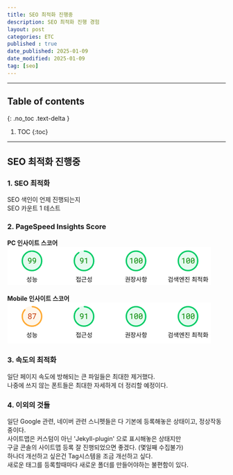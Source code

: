 ```yaml
---
title: SEO 최적화 진행중
description: SEO 최적화 진행 경험
layout: post
categories: ETC
published : true
date_published: 2025-01-09
date_modified: 2025-01-09
tag: [seo]
---
```

---
## Table of contents
{: .no_toc .text-delta }

1. TOC
{:toc}
---

<!-- 글의 제목은 ##
    나머지 큰 제목은 ###
    이후 나머지는 4개이상 -->

## SEO 최적화 진행중

### 1. SEO 최적화
SEO 색인이 언제 진행되는지<br>
SEO 카운트 1 테스트<br>

### 2. PageSpeed Insights Score
<b>PC 인사이트 스코어</b><br>
![score_pc](/assets/img/index_score_pc.png)<br><br>
<b>Mobile 인사이트 스코어</b><br>
![score_mobile](/assets/img/index_score_mobile.png)<br>

### 3. 속도의 최적화
일단 페이지 속도에 방해되는 큰 파일들은 최대한 제거했다.<br>
나중에 쓰지 않는 폰트들은 최대한 자세하게 더 정리할 예정이다.<br>

### 4. 이외의 것들
일단 Google 관련, 네이버 관련 스니펫들은 다 기본에 등록해놓은 상태이고, 정상작동중이다.<br>
사이트맵은 커스텀이 아닌 'Jekyll-plugin' 으로 표시해놓은 상태지만<br>
구글 콘솔의 사이트맵 등록 잘 진행되었으면 좋겠다. (몇일째 수집불가)<br>
하나더 개선하고 싶은건 Tag시스템을 조금 개선하고 싶다.<br>
새로운 태그를 등록할때마다 새로운 폴더를 만들어야하는 불편함이 있다.<br>